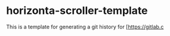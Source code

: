 # horizonta-scroller-template
This is a template for generating a git history for 
[https://gitlab.c